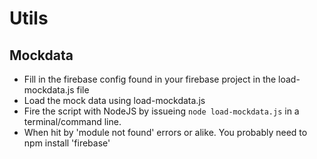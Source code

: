 # Utils

## Mockdata

- Fill in the firebase config found in your firebase project in the load-mockdata.js file
- Load the mock data using load-mockdata.js
- Fire the script with NodeJS by issueing `node load-mockdata.js` in a terminal/command line.
- When hit by 'module not found' errors or alike. You probably need to npm install 'firebase'